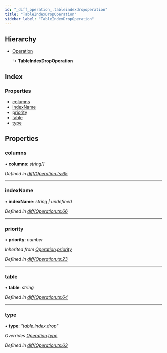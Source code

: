 ```yaml
---
id: "_diff_operation_.tableindexdropoperation"
title: "TableIndexDropOperation"
sidebar_label: "TableIndexDropOperation"
---
```


## Hierarchy

* [Operation](_diff_operation_.operation.md)

  ↳ **TableIndexDropOperation**

## Index

### Properties

* [columns](_diff_operation_.tableindexdropoperation.md#columns)
* [indexName](_diff_operation_.tableindexdropoperation.md#indexname)
* [priority](_diff_operation_.tableindexdropoperation.md#priority)
* [table](_diff_operation_.tableindexdropoperation.md#table)
* [type](_diff_operation_.tableindexdropoperation.md#type)

## Properties

###  columns

• **columns**: *string[]*

*Defined in [diff/Operation.ts:65](https://github.com/aerogear/graphback/blob/63664df15/packages/graphql-migrations/src/diff/Operation.ts#L65)*

___

###  indexName

• **indexName**: *string | undefined*

*Defined in [diff/Operation.ts:66](https://github.com/aerogear/graphback/blob/63664df15/packages/graphql-migrations/src/diff/Operation.ts#L66)*

___

###  priority

• **priority**: *number*

*Inherited from [Operation](_diff_operation_.operation.md).[priority](_diff_operation_.operation.md#priority)*

*Defined in [diff/Operation.ts:23](https://github.com/aerogear/graphback/blob/63664df15/packages/graphql-migrations/src/diff/Operation.ts#L23)*

___

###  table

• **table**: *string*

*Defined in [diff/Operation.ts:64](https://github.com/aerogear/graphback/blob/63664df15/packages/graphql-migrations/src/diff/Operation.ts#L64)*

___

###  type

• **type**: *"table.index.drop"*

*Overrides [Operation](_diff_operation_.operation.md).[type](_diff_operation_.operation.md#type)*

*Defined in [diff/Operation.ts:63](https://github.com/aerogear/graphback/blob/63664df15/packages/graphql-migrations/src/diff/Operation.ts#L63)*

